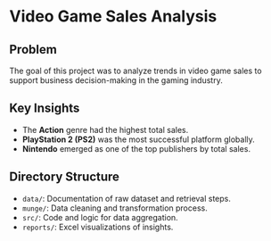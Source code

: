 # Video Game Sales Analysis

## Problem

The goal of this project was to analyze trends in video game sales to support business decision-making in the gaming industry.

## Key Insights

- The **Action** genre had the highest total sales.
- **PlayStation 2 (PS2)** was the most successful platform globally.
- **Nintendo** emerged as one of the top publishers by total sales.

## Directory Structure

- `data/`: Documentation of raw dataset and retrieval steps.
- `munge/`: Data cleaning and transformation process.
- `src/`: Code and logic for data aggregation.
- `reports/`: Excel visualizations of insights.
